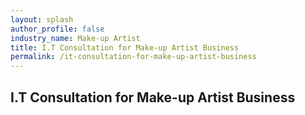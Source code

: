 ```yaml
---
layout: splash 
author_profile: false 
industry_name: Make-up Artist
title: I.T Consultation for Make-up Artist Business
permalink: /it-consultation-for-make-up-artist-business
---
```


## I.T Consultation for Make-up Artist Business